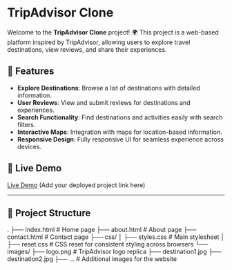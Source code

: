 # TripAdvisor Clone

Welcome to the **TripAdvisor Clone** project! 🌍 This project is a web-based platform inspired by TripAdvisor, allowing users to explore travel destinations, view reviews, and share their experiences.

## 🌟 Features

- **Explore Destinations**: Browse a list of destinations with detailed information.
- **User Reviews**: View and submit reviews for destinations and experiences.
- **Search Functionality**: Find destinations and activities easily with search filters.
- **Interactive Maps**: Integration with maps for location-based information.
- **Responsive Design**: Fully responsive UI for seamless experience across devices.

## 🚀 Live Demo

[Live Demo](#) (Add your deployed project link here)

---

## 📂 Project Structure


.
├── index.html         # Home page
├── about.html         # About page
├── contact.html       # Contact page
├── css/
│   ├── styles.css     # Main stylesheet
│   ├── reset.css      # CSS reset for consistent styling across browsers
└── images/
    ├── logo.png       # TripAdvisor logo replica
    ├── destination1.jpg
    ├── destination2.jpg
    ├── ...            # Additional images for the website


